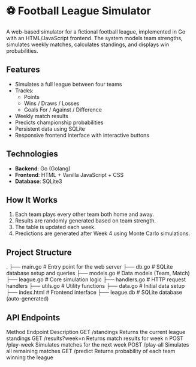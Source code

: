 # ⚽ Football League Simulator

A web-based simulator for a fictional football league, implemented in Go with an HTML/JavaScript frontend. The system models team strengths, simulates weekly matches, calculates standings, and displays win probabilities.

##  Features

- Simulates a full league between four teams
- Tracks:
  - Points
  - Wins / Draws / Losses
  - Goals For / Against / Difference
- Weekly match results
- Predicts championship probabilities
- Persistent data using SQLite
- Responsive frontend interface with interactive buttons

## Technologies

- **Backend**: Go (Golang)
- **Frontend**: HTML + Vanilla JavaScript + CSS
- **Database**: SQLite3

## How It Works

1. Each team plays every other team both home and away.
2. Results are randomly generated based on team strength.
3. The table is updated each week.
4. Predictions are generated after Week 4 using Monte Carlo simulations.

## Project Structure

.
├── main.go # Entry point for the web server
├── db.go # SQLite database setup and queries
├── models.go # Data models (Team, Match)
├── league.go # Core simulation logic
├── handlers.go # HTTP request handlers
├── utils.go # Utility functions
├── data.go # Initial data setup
├── index.html # Frontend interface
├── league.db # SQLite database (auto-generated)

## API Endpoints

Method	Endpoint	Description
GET	/standings	Returns the current league standings
GET	/results?week=n	Returns match results for week n
POST	/play-week	Simulates matches for the next week
POST	/play-all	Simulates all remaining matches
GET	/predict	Returns probability of each team winning the league
